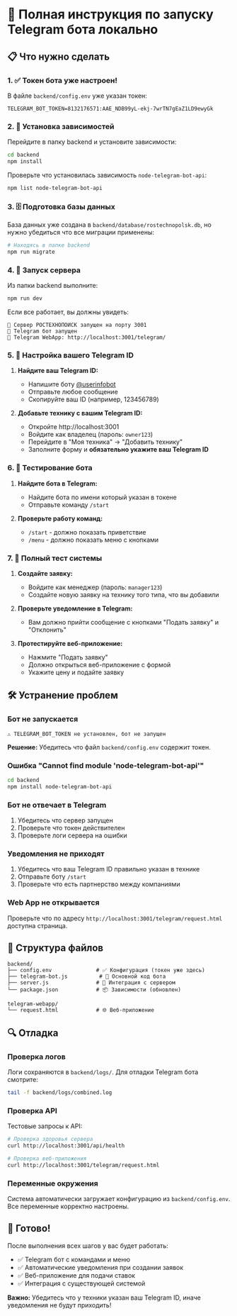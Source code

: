 # 🚀 Полная инструкция по запуску Telegram бота локально

## 📋 Что нужно сделать

### 1. ✅ Токен бота уже настроен!

В файле `backend/config.env` уже указан токен:
```env
TELEGRAM_BOT_TOKEN=8132176571:AAE_NDB99yL-ekj-7wrTN7gEaZ1LD9ewyGk
```

### 2. 🔧 Установка зависимостей

Перейдите в папку backend и установите зависимости:

```bash
cd backend
npm install
```

Проверьте что установилась зависимость `node-telegram-bot-api`:
```bash
npm list node-telegram-bot-api
```

### 3. 🗄️ Подготовка базы данных

База данных уже создана в `backend/database/rostechnopolsk.db`, но нужно убедиться что все миграции применены:

```bash
# Находясь в папке backend
npm run migrate
```

### 4. 🚀 Запуск сервера

Из папки backend выполните:
```bash
npm run dev
```

Если все работает, вы должны увидеть:
```
🚀 Сервер РОСТЕХНОПОИСК запущен на порту 3001
🤖 Telegram бот запущен
🤖 Telegram WebApp: http://localhost:3001/telegram/
```

### 5. 📱 Настройка вашего Telegram ID

1. **Найдите ваш Telegram ID:**
   - Напишите боту [@userinfobot](https://t.me/userinfobot)
   - Отправьте любое сообщение
   - Скопируйте ваш ID (например, 123456789)

2. **Добавьте технику с вашим Telegram ID:**
   - Откройте http://localhost:3001
   - Войдите как владелец (пароль: `owner123`)
   - Перейдите в "Моя техника" → "Добавить технику"
   - Заполните форму и **обязательно укажите ваш Telegram ID**

### 6. 🤖 Тестирование бота

1. **Найдите бота в Telegram:**
   - Найдите бота по имени который указан в токене
   - Отправьте команду `/start`

2. **Проверьте работу команд:**
   - `/start` - должно показать приветствие
   - `/menu` - должно показать меню с кнопками

### 7. 🎯 Полный тест системы

1. **Создайте заявку:**
   - Войдите как менеджер (пароль: `manager123`)
   - Создайте новую заявку на технику того типа, что вы добавили
   
2. **Проверьте уведомление в Telegram:**
   - Вам должно прийти сообщение с кнопками "Подать заявку" и "Отклонить"
   
3. **Протестируйте веб-приложение:**
   - Нажмите "Подать заявку"
   - Должно открыться веб-приложение с формой
   - Укажите цену и подайте заявку

## 🛠️ Устранение проблем

### Бот не запускается
```
⚠️ TELEGRAM_BOT_TOKEN не установлен, бот не запущен
```

**Решение:** Убедитесь что файл `backend/config.env` содержит токен.

### Ошибка "Cannot find module 'node-telegram-bot-api'"
```bash
cd backend
npm install node-telegram-bot-api
```

### Бот не отвечает в Telegram
1. Убедитесь что сервер запущен
2. Проверьте что токен действителен
3. Проверьте логи сервера на ошибки

### Уведомления не приходят
1. Убедитесь что ваш Telegram ID правильно указан в технике
2. Отправьте боту `/start`
3. Проверьте что есть партнерство между компаниями

### Web App не открывается
Проверьте что по адресу `http://localhost:3001/telegram/request.html` доступна страница.

## 📝 Структура файлов

```
backend/
├── config.env              # ✅ Конфигурация (токен уже здесь)
├── telegram-bot.js          # 🤖 Основной код бота
├── server.js               # 🔗 Интеграция с сервером
└── package.json            # 📦 Зависимости (обновлен)

telegram-webapp/
└── request.html            # 🌐 Веб-приложение
```

## 🔍 Отладка

### Проверка логов
Логи сохраняются в `backend/logs/`. Для отладки Telegram бота смотрите:
```bash
tail -f backend/logs/combined.log
```

### Проверка API
Тестовые запросы к API:
```bash
# Проверка здоровья сервера
curl http://localhost:3001/api/health

# Проверка веб-приложения
curl http://localhost:3001/telegram/request.html
```

### Переменные окружения
Система автоматически загружает конфигурацию из `backend/config.env`. Все переменные корректно настроены.

## 🎉 Готово!

После выполнения всех шагов у вас будет работать:
- ✅ Telegram бот с командами и меню
- ✅ Автоматические уведомления при создании заявок
- ✅ Веб-приложение для подачи ставок
- ✅ Интеграция с существующей системой

**Важно:** Убедитесь что у техники указан ваш Telegram ID, иначе уведомления не будут приходить!
